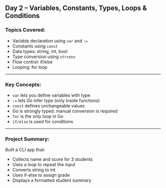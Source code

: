## Day 2 – Variables, Constants, Types, Loops & Conditions

###  Topics Covered:
- Variable declaration using `var` and `:=`
- Constants using `const`
- Data types: string, int, bool
- Type conversion using `strconv`
- Flow control: if/else
- Looping: for loop

---

###  Key Concepts:

- `var` lets you define variables with type
- `:=` lets Go infer type (only inside functions)
- `const` defines unchangeable values
- Go is strongly typed: manual conversion is required
- `for` is the only loop in Go
- `if/else` is used for conditions

---

### Project Summary:

Built a CLI app that:
- Collects name and score for 3 students
- Uses a loop to repeat the input
- Converts string to int
- Uses if-else to assign grade
- Displays a formatted student summary
